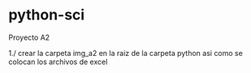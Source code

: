 # python-sci


Proyecto A2

1./ crear la carpeta img_a2 en la raiz de la carpeta python asi como se colocan los archivos de excel
